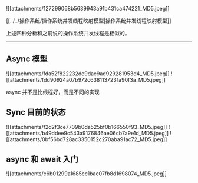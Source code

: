 ![[attachments/127299068b5639943a91b431ca474221_MD5.jpeg]]

[[../../操作系统/操作系统并发线程映射模型|操作系统并发线程映射模型]]

上述四种分析和之前说的操作系统并发线程是相似的。


---

## Async 模型 

![[attachments/fda52f822232de9dac9ad929281953d4_MD5.jpeg]]
![[attachments/fdd90924a07b972c6381137231a90f3a_MD5.jpeg]]

async 并不是比线程好，而是不同的实现 


## Sync 目前的状态

![[attachments/f2d2f3ce7709b0da525bf0b166550f93_MD5.jpeg]]
![[attachments/b49ddee9c543a9176846ae06cb7a9e1d_MD5.jpeg]]
![[attachments/0bf56bd728ac3350152c270aba91ac72_MD5.jpeg]]

## async 和 await 入门

![[attachments/c6b01299a1685cc1bae07fb8d1698074_MD5.jpeg]]
